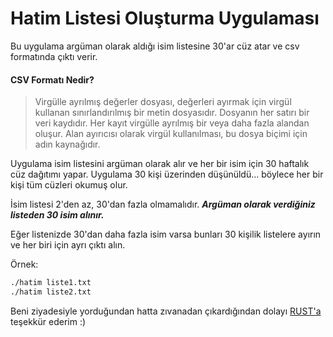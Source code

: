 # Hatim Listesi Oluşturma Uygulaması

Bu uygulama argüman olarak aldığı isim listesine 30'ar cüz atar ve csv formatında çıktı verir.

#### CSV Formatı Nedir?

> Virgülle ayrılmış değerler dosyası, değerleri ayırmak için virgül kullanan sınırlandırılmış bir metin dosyasıdır. Dosyanın her satırı bir veri kaydıdır. Her kayıt virgülle ayrılmış bir veya daha fazla alandan oluşur. Alan ayırıcısı olarak virgül kullanılması, bu dosya biçimi için adın kaynağıdır.

Uygulama isim listesini argüman olarak alır ve her bir isim için 30 haftalık cüz dağıtımı yapar. Uygulama 30 kişi üzerinden düşünüldü... böylece her bir kişi tüm cüzleri okumuş olur.

İsim listesi 2'den az, 30'dan fazla olmamalıdır. **_Argüman olarak verdiğiniz listeden 30 isim alınır._**

Eğer listenizde 30'dan daha fazla isim varsa bunları 30 kişilik listelere ayırın ve her biri için ayrı çıktı alın.

Örnek:

```bash
./hatim liste1.txt
./hatim liste2.txt
```

Beni ziyadesiyle yorduğundan hatta zıvanadan çıkardığından dolayı [RUST'a](https://www.rust-lang.org/tr/) teşekkür ederim :)
